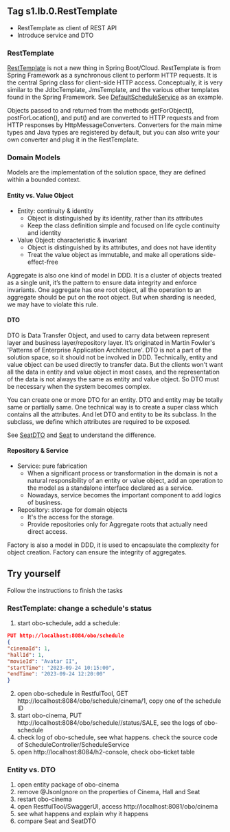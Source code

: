 ## Tag s1.lb.0.RestTemplate
* RestTemplate as client of REST API
* Introduce service and DTO

### RestTemplate
[RestTemplate](https://docs.spring.io/spring-framework/docs/current/javadoc-api/org/springframework/web/client/RestTemplate.html) is not a new thing in Spring Boot/Cloud.
RestTemplate is from Spring Framework as a synchronous client to perform HTTP requests.
It is the central Spring class for client-side HTTP access. Conceptually,
it is very similar to the JdbcTemplate, JmsTemplate, and the various other templates found in the Spring Framework.
See [DefaultScheduleService](../obo-schedule/src/main/java/com/github/budwing/obo/schedule/service/impl/DefaultScheduleService.java) as an example.

Objects passed to and returned from the methods getForObject(), postForLocation(), and put() and are converted to HTTP requests and from HTTP responses by HttpMessageConverters.
Converters for the main mime types and Java types are registered by default, but you can also write your own converter and plug it in the RestTemplate.

### Domain Models
Models are the implementation of the solution space, they are defined within a bounded context.
#### Entity vs. Value Object
* Entity: continuity & identity
  * Object is distinguished by its identity, rather than its attributes
  * Keep the class definition simple and focused on life cycle continuity and identity
* Value Object: characteristic & invariant
  * Object is distinguished by its attributes, and does not have identity
  * Treat the value object as immutable, and make all operations side-effect-free

Aggregate is also one kind of model in DDD. It is a cluster of objects treated as a single unit, it’s the pattern to ensure data integrity and enforce invariants.
One aggregate has one root object, all the operation to an aggregate should be put on the root object.
But when sharding is needed, we may have to violate this rule.

#### DTO
DTO is Data Transfer Object, and used to carry data between represent layer and business layer/repository layer.
It’s originated in Martin Fowler's 'Patterns of Enterprise Application Architecture'.
DTO is not a part of the solution space, so it should not be involved in DDD.
Technically, entity and value object can be used directly to transfer data.
But the clients won't want all the data in entity and value object in most cases, and the representation of the data is not always the same as entity and value object.
So DTO must be necessary when the system becomes complex.

You can create one or more DTO for an entity. DTO and entity may be totally same or partially same. One technical way is to create a super class which contains all the attributes.
And let DTO and entity to be its subclass. In the subclass, we define which attributes are required to be exposed.

See [SeatDTO](../obo-cinema/src/main/java/com/github/budwing/obo/cinema/dto/SeatDto.java) and [Seat](../obo-cinema/src/main/java/com/github/budwing/obo/cinema/entity/Seat.java) to understand the difference.

#### Repository & Service
* Service: pure fabrication
  * When a significant process or transformation in the domain is not a natural responsibility of an entity or value object,
    add an operation to the model as a standalone interface declared as a service.
  * Nowadays, service becomes the important component to add logics of business.
* Repository: storage for domain objects
  * It's the access for the storage.
  * Provide repositories only for Aggregate roots that actually need direct access.

Factory is also a model in DDD, it is used to encapsulate the complexity for object creation. Factory can ensure the integrity of aggregates.

## Try yourself
Follow the instructions to finish the tasks
### RestTemplate: change a schedule's status
1. start obo-schedule, add a schedule:
```json
PUT http://localhost:8084/obo/schedule
{
"cinemaId": 1,
"hallId": 1,
"movieId": "Avatar II",
"startTime": "2023-09-24 10:15:00",
"endTime": "2023-09-24 12:20:00"
}
```
2. open obo-schedule in RestfulTool, GET http://localhost:8084/obo/schedule/cinema/1, copy one of the schedule ID
3. start obo-cinema, PUT http://localhost:8084/obo/schedule/<id>/status/SALE, see the logs of obo-schedule
4. check log of obo-schedule, see what happens. check the source code of ScheduleController/ScheduleService
5. open http://localhost:8084/h2-console, check obo-ticket table
### Entity vs. DTO
1. open entity package of obo-cinema
2. remove @JsonIgnore on the properties of Cinema, Hall and Seat
3. restart obo-cinema
4. open RestfulTool/SwaggerUI, access http://localhost:8081/obo/cinema
5. see what happens and explain why it happens
6. compare Seat and SeatDTO